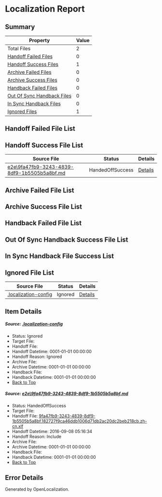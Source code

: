 # <a name='report-top'></a> Localization Report

## Summary
 Property | Value 
 -------- | ----- 
 Total Files | 2
[ Handoff Failed Files ](#handoff-failed-list)| 0
[ Handoff Success Files ](#handoff-success-list)| 1
[ Archive Failed Files ](#archive-failed-list)| 0
[ Archive Success Files ](#archive-success-list)| 0
[ Handback Failed Files ](#handback-failed-list)| 0
[ Out Of Sync Handback Files ](#outofsync-handback-success-list)| 0
[ In Sync Handback Files ](#insync-handback-success-list)| 0
[ Ignored Files ](#ignored-list)| 1

## <a name='handoff-failed-list'></a> Handoff Failed File List

## <a name='handoff-success-list'></a> Handoff Success File List
 Source File | Status | Details 
 ----------- | ------ | ------- 
 [e2e\9fa47fb9-3243-4839-8df9-1b5505b5a8bf.md](https://github.com/OpenLocalizationTestOrg/ol-test0/blob/3d04aa7975d5ccae756d29302252afaa095fe6f2/e2e/9fa47fb9-3243-4839-8df9-1b5505b5a8bf.md) | HandedOffSuccess | [Details](#c2556a12144d4c369f36302f00ec95b9f3a979941)

## <a name='archive-failed-list'></a> Archive Failed File List

## <a name='archive-success-list'></a> Archive Success File List

## <a name='handback-failed-list'></a> Handback Failed File List

## <a name='outofsync-handback-success-list'></a> Out Of Sync Handback Success File List

## <a name='insync-handback-success-list'></a> In Sync Handback File Success List

## <a name='ignored-list'></a> Ignored File List
 Source File | Status | Details 
 ----------- | ------ | ------- 
 [.localization-config](https://github.com/OpenLocalizationTestOrg/ol-test0/blob/3d04aa7975d5ccae756d29302252afaa095fe6f2/.localization-config) | Ignored | [Details](#3d4f252ac210baf56311d7e97dcc2db10974dbd20)

## Item Details
##### <a name='3d4f252ac210baf56311d7e97dcc2db10974dbd20'></a> Source: [.localization-config](https://github.com/OpenLocalizationTestOrg/ol-test0/blob/3d04aa7975d5ccae756d29302252afaa095fe6f2/.localization-config)
* Status: Ignored
* Target File: 
* Handoff File: 
* Handoff Datetime: 0001-01-01 00:00:00
* Handoff Reason: Ignored
* Archive File: 
* Archive Datetime: 0001-01-01 00:00:00
* Handback File: 
* Handback Datetime: 0001-01-01 00:00:00
* [Back to Top](#report-top)

##### <a name='c2556a12144d4c369f36302f00ec95b9f3a979941'></a> Source: [e2e\9fa47fb9-3243-4839-8df9-1b5505b5a8bf.md](https://github.com/OpenLocalizationTestOrg/ol-test0/blob/3d04aa7975d5ccae756d29302252afaa095fe6f2/e2e/9fa47fb9-3243-4839-8df9-1b5505b5a8bf.md)
* Status: HandedOffSuccess
* Target File: 
* Handoff File: [9fa47fb9-3243-4839-8df9-1b5505b5a8bf.182727f9ca46ddb1006d71db2ac20dc2beb218cb.zh-cn.xlf](https://github.com/OpenLocalizationTestOrg/ol-test0-handoff/blob/974cba6c2c9578a567e30ada7d4d0c6865db950f/ol-handoff/OpenLocalizationTestOrg/ol-test0-zhcn/ci/ht/9fa47fb9-3243-4839-8df9-1b5505b5a8bf.182727f9ca46ddb1006d71db2ac20dc2beb218cb.zh-cn.xlf)
* Handoff Datetime: 2016-09-08 05:16:34
* Handoff Reason: Include
* Archive File: 
* Archive Datetime: 0001-01-01 00:00:00
* Handback File: 
* Handback Datetime: 0001-01-01 00:00:00
* [Back to Top](#report-top)


## Error Details

Generated by OpenLocalization.
